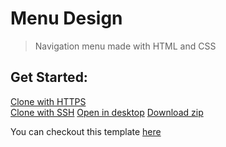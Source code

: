 # Menu Design
> Navigation menu made with HTML and CSS

## Get Started:
[Clone with HTTPS](https://github.com/dipushrestha/menu-design.git)\
[Clone with SSH](git@github.com:dipushrestha/menu-design.git)
[Open in desktop](https://desktop.github.com)
[Download zip](https://github.com/dipushrestha/menu-design/archive/master.zip)
  

You can checkout this template [here](https://dipushrestha.github.io/menu-design)
